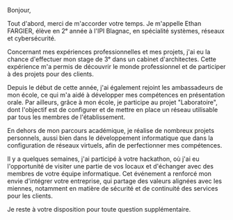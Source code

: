 
Bonjour,

Tout d'abord, merci de m'accorder votre temps. Je m'appelle Ethan FARGIER, élève en 2ᵉ année à l'IPI Blagnac, en spécialité systèmes, réseaux et cybersécurité.

Concernant mes expériences professionnelles et mes projets, j'ai eu la chance d'effectuer mon stage de 3ᵉ dans un cabinet d'architectes. Cette expérience m'a permis de découvrir le monde professionnel et de participer à des projets pour des clients.

Depuis le début de cette année, j'ai également rejoint les ambassadeurs de mon école, ce qui m'a aidé à développer mes compétences en présentation orale. Par ailleurs, grâce à mon école, je participe au projet "Laboratoire", dont l'objectif est de configurer et de mettre en place un réseau utilisable par tous les membres de l'établissement.

En dehors de mon parcours académique, je réalise de nombreux projets personnels, aussi bien dans le développement informatique que dans la configuration de réseaux virtuels, afin de perfectionner mes compétences.

Il y a quelques semaines, j'ai participé à votre hackathon, où j'ai eu l'opportunité de visiter une partie de vos locaux et d'échanger avec des membres de votre équipe informatique. Cet événement a renforcé mon envie d'intégrer votre entreprise, qui partage des valeurs alignées avec les miennes, notamment en matière de sécurité et de continuité des services pour les clients.

Je reste à votre disposition pour toute question supplémentaire.